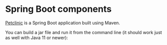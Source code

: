 # Spring Boot components

[Petclinic](https://github.com/spring-projects/spring-petclinic) is a Spring Boot application built using Maven. 

You can build a jar file and run it from the command line (it should work just as well with Java 11 or newer):

